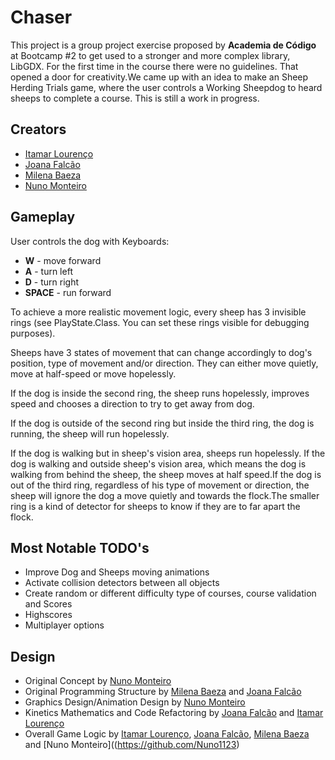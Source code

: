 Chaser
======

This project is a group project exercise proposed by **Academia de Código** at ​Bootcamp #2​ to get used to a stronger and more complex library, LibGDX. For the first time in the course there were no guidelines. That opened a door for creativity.We came up with an idea to make an Sheep Herding Trials game, where the user controls a Working Sheepdog to heard sheeps to complete a course.
This is still a work in progress.

Creators
--------

 * [Itamar Lourenço](https://github.com/italou)
 * [Joana Falcão](https://github.com/joanaferrofalcao)
 * [Milena Baeza](https://github.com/milebza)
 * [Nuno Monteiro](https://github.com/Nuno1123)


Gameplay
--------

User controls the dog with Keyboards:
 * **W** - move forward
 * **A** - turn left
 * **D** - turn right
 * **SPACE** - run forward
 
To achieve a more realistic movement logic, every sheep has 3 invisible rings (see PlayState.Class. You can set these rings visible for debugging purposes). 

Sheeps have 3 states of movement that can change accordingly to dog's position, type of movement and/or direction. They can either move quietly, move at half-speed or move hopelessly. 

If the dog is inside the second ring, the sheep runs hopelessly, improves speed and chooses a direction to try to get away from dog.

If the dog is outside of the second ring but inside the third ring, the dog is running, the sheep will run hopelessly.

If the dog is walking but in sheep's vision area, sheeps run hopelessly. If the dog is walking and outside sheep's vision area, which means the dog is walking from behind the sheep, the sheep moves at half speed.If the dog is out of the third ring, regardless of his type of movement or direction, the sheep will ignore the dog a move quietly and towards the flock.The smaller ring is a kind of detector for sheeps to know if they are to far apart the flock.


Most Notable TODO's
-------------------

  * Improve Dog and Sheeps moving animations
  * Activate collision detectors between all objects  
  * Create random or different difficulty type of courses, course validation and Scores
  * Highscores
  * Multiplayer options
 
 
Design
------  
  
  * Original Concept by [Nuno Monteiro](https://github.com/Nuno1123)
  * Original Programming Structure by [Milena Baeza](https://github.com/milebza) and [Joana Falcão](https://github.com/joanaferrofalcao)
  * Graphics Design/Animation Design by [Nuno Monteiro](https://github.com/Nuno1123)
  * Kinetics Mathematics and Code Refactoring by [Joana Falcão](https://github.com/joanaferrofalcao) and [Itamar Lourenço](https://github.com/italou)
  * Overall Game Logic by [Itamar Lourenço](https://github.com/italou), [Joana Falcão](https://github.com/joanaferrofalcao), [Milena Baeza](https://github.com/milebza) and [Nuno Monteiro]((https://github.com/Nuno1123)
